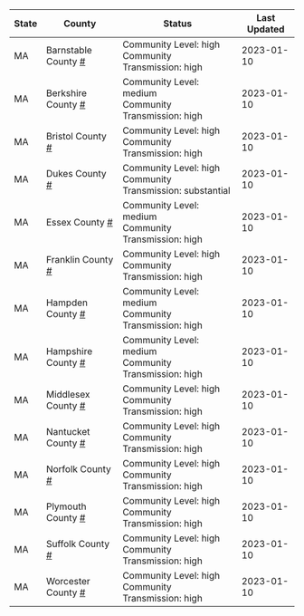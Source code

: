 State | County | Status | Last Updated
--- | --- | --- | --- 
MA | Barnstable County <a href="#barnstable_county">#</a> | <a name="barnstable_county"></a>Community Level: high<br/>Community Transmission: high | 2023-01-10
MA | Berkshire County <a href="#berkshire_county">#</a> | <a name="berkshire_county"></a>Community Level: medium<br/>Community Transmission: high | 2023-01-10
MA | Bristol County <a href="#bristol_county">#</a> | <a name="bristol_county"></a>Community Level: high<br/>Community Transmission: high | 2023-01-10
MA | Dukes County <a href="#dukes_county">#</a> | <a name="dukes_county"></a>Community Level: high<br/>Community Transmission: substantial | 2023-01-10
MA | Essex County <a href="#essex_county">#</a> | <a name="essex_county"></a>Community Level: medium<br/>Community Transmission: high | 2023-01-10
MA | Franklin County <a href="#franklin_county">#</a> | <a name="franklin_county"></a>Community Level: high<br/>Community Transmission: high | 2023-01-10
MA | Hampden County <a href="#hampden_county">#</a> | <a name="hampden_county"></a>Community Level: medium<br/>Community Transmission: high | 2023-01-10
MA | Hampshire County <a href="#hampshire_county">#</a> | <a name="hampshire_county"></a>Community Level: medium<br/>Community Transmission: high | 2023-01-10
MA | Middlesex County <a href="#middlesex_county">#</a> | <a name="middlesex_county"></a>Community Level: high<br/>Community Transmission: high | 2023-01-10
MA | Nantucket County <a href="#nantucket_county">#</a> | <a name="nantucket_county"></a>Community Level: high<br/>Community Transmission: high | 2023-01-10
MA | Norfolk County <a href="#norfolk_county">#</a> | <a name="norfolk_county"></a>Community Level: high<br/>Community Transmission: high | 2023-01-10
MA | Plymouth County <a href="#plymouth_county">#</a> | <a name="plymouth_county"></a>Community Level: high<br/>Community Transmission: high | 2023-01-10
MA | Suffolk County <a href="#suffolk_county">#</a> | <a name="suffolk_county"></a>Community Level: high<br/>Community Transmission: high | 2023-01-10
MA | Worcester County <a href="#worcester_county">#</a> | <a name="worcester_county"></a>Community Level: high<br/>Community Transmission: high | 2023-01-10
